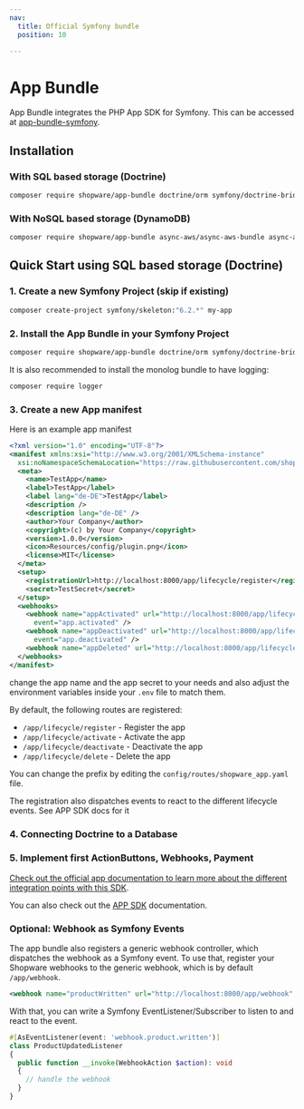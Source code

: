 ```yaml
---
nav:
  title: Official Symfony bundle
  position: 10

---
```


# App Bundle

App Bundle integrates the PHP App SDK for Symfony. This can be accessed at [app-bundle-symfony](https://github.com/shopware/app-bundle-symfony).

## Installation

### With SQL based storage (Doctrine)

```bash
composer require shopware/app-bundle doctrine/orm symfony/doctrine-bridge
```

### With NoSQL based storage (DynamoDB)

```bash
composer require shopware/app-bundle async-aws/async-aws-bundle async-aws/dynamo-db
```

## Quick Start using SQL based storage (Doctrine)

### 1. Create a new Symfony Project (skip if existing)

```bash
composer create-project symfony/skeleton:"6.2.*" my-app
```

### 2. Install the App Bundle in your Symfony Project

```bash
composer require shopware/app-bundle doctrine/orm symfony/doctrine-bridge
```

It is also recommended to install the monolog bundle to have logging:

```bash
composer require logger
```

### 3. Create a new App manifest

Here is an example app manifest

```xml
<?xml version="1.0" encoding="UTF-8"?>
<manifest xmlns:xsi="http://www.w3.org/2001/XMLSchema-instance"
  xsi:noNamespaceSchemaLocation="https://raw.githubusercontent.com/shopware/shopware/trunk/src/Core/Framework/App/Manifest/Schema/manifest-2.0.xsd">
  <meta>
    <name>TestApp</name>
    <label>TestApp</label>
    <label lang="de-DE">TestApp</label>
    <description />
    <description lang="de-DE" />
    <author>Your Company</author>
    <copyright>(c) by Your Company</copyright>
    <version>1.0.0</version>
    <icon>Resources/config/plugin.png</icon>
    <license>MIT</license>
  </meta>
  <setup>
    <registrationUrl>http://localhost:8000/app/lifecycle/register</registrationUrl>
    <secret>TestSecret</secret>
  </setup>
  <webhooks>
    <webhook name="appActivated" url="http://localhost:8000/app/lifecycle/activate"
      event="app.activated" />
    <webhook name="appDeactivated" url="http://localhost:8000/app/lifecycle/deactivate"
      event="app.deactivated" />
    <webhook name="appDeleted" url="http://localhost:8000/app/lifecycle/delete" event="app.deleted" />
  </webhooks>
</manifest>
```

change the app name and the app secret to your needs
and also adjust the environment variables inside your `.env` file to match them.

By default, the following routes are registered:

* `/app/lifecycle/register` - Register the app
* `/app/lifecycle/activate` - Activate the app
* `/app/lifecycle/deactivate` - Deactivate the app
* `/app/lifecycle/delete` - Delete the app

You can change the prefix by editing the `config/routes/shopware_app.yaml` file.

The registration also dispatches events to react to the different lifecycle events. See APP SDK docs for it

### 4. Connecting Doctrine to a Database

<!--@include: @/docs/snippets/guide/app_database_setup.md-->

### 5. Implement first ActionButtons, Webhooks, Payment

[Check out the official app documentation to learn more about the different integration points with this SDK](/docs/guides/plugins/apps/app-base-guide.md#sdk-integration).

You can also check out the [APP SDK](https://github.com/shopware/app-php-sdk) documentation.

### Optional: Webhook as Symfony Events

The app bundle also registers a generic webhook controller, which dispatches the webhook as a Symfony event.
To use that, register your Shopware webhooks to the generic webhook, which is by default `/app/webhook`.

```xml
<webhook name="productWritten" url="http://localhost:8000/app/webhook" event="product.written" />
```

With that, you can write a Symfony EventListener/Subscriber to listen to and react to the event.

```php
#[AsEventListener(event: 'webhook.product.written')]
class ProductUpdatedListener
{
  public function __invoke(WebhookAction $action): void
  {
    // handle the webhook
  }
}
```
